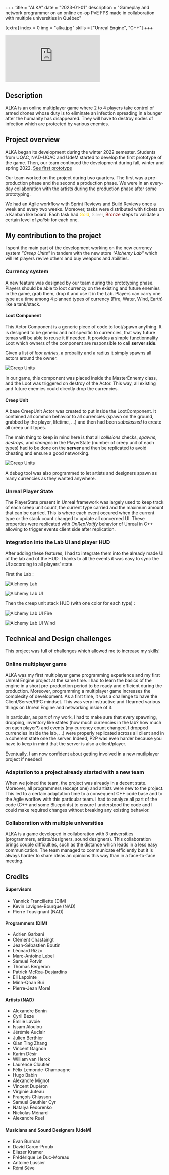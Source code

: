 +++
title = "ALKA"
date = "2023-01-01"
description = "Gameplay and network programmer on an online co-op PvE FPS made in collaboration with multiple universities in Québec"

[extra]
index = 0
img = "alka.jpg"
skills = ["Unreal Engine", "C++"]
+++

<iframe src="https://www.youtube.com/embed/_pX1EpqLWC4" title="Alka" frameborder="0" allow="accelerometer; autoplay; clipboard-write; encrypted-media; gyroscope; picture-in-picture; web-share" allowfullscreen></iframe>

## Description

ALKA is an online multiplayer game where 2 to 4 players take control of armed drones whose duty is to eliminate an infection spreading in a bunger after the humanity has disappeared. They will have to destroy nodes of infection which are protected by various enemies.

## Project overview

ALKA began its development during the winter 2022 semester. Students from UQAC, NAD-UQAC and UdeM started to develop the first prototype of the game.
Then, our team continued the development during fall, winter and spring 2022.
<a href="https://uqac.itch.io/alka" target="_blank">See first prototype</a>

Our team worked on the project during two quarters. The first was a pre-production phase and the second a production phase.
We were in an every-day collaboration with the artists during the production phase after some prototyping.

We had an Agile workflow with Sprint Reviews and Build Reviews once a week and every two weeks. Moreover, tasks were distributed with tickets on a Kanban like board. Each task had <span style="color:gold">Gold</span>, <span style="color:silver">Silver</span>, <span style="color:maroon">Bronze</span> steps to validate a certain level of *polish* for each one.

## My contribution to the project

I spent the main part of the development working on the new currency system *"Creep Units"* in tandem with the new store *"Alchemy Lab"*
which will let players revive others and buy weapons and abilities.

### Currency system

A new feature was designed by our team during the prototyping phase. Players should be able to loot currency on the existing and future enemies in the game, grab them, drop it and use it in the Lab. Players can carry one type at a time among 4 planned types of currency (Fire, Water, Wind, Earth) like a tank/stack.

#### Loot Component

This Actor Component is a generic piece of code to loot/spawn anything. It is designed to be generic and not specific to currencies, that way future temas will be able to reuse it if needed. It provides a simple functionnality <span class="code">Loot</span> which owners of the component are responsible to call **server side**.

Given a list of *loot entries*, a probality and a radius it simply spawns all actors around the owner.

![Creep Units](/img/alka_loot_code.png)

In our game, this component was placed inside the <span class="code">MasterEnnemy</span> class, and the <span class="code">Loot</span> was triggered on destroy of the Actor. This way, all existing and future enemies could directly drop the currencies.

#### Creep Unit

A base <span class="code">CreepUnit</span> Actor was created to put inside the LootComponent. It contained all common behavior to all currencies (spawn on the ground, grabbed by the player, lifetime, ...) and then had been *subclassed* to create all creep unit types.

The main thing to keep in mind here is that all *collisions* checks, *spawns*, *destroys*, and *changes* in the PlayerState (number of creep unit of each types) had to be done on the **server** and then be replicated to avoid cheating and ensure a good networking.

![Creep Units](/img/alka_cu.png)

A debug tool was also programmed to let artists and designers spawn as many currencies as they wanted anywhere.

### Unreal Player State

The PlayerState present in Unreal framework was largely used to keep track of each creep unit count, the current type carried and the maximum amount that can be carried.
This is where each event occured when the current type or the stack count changed to update all concerned UI.
These properties were replicated with *OnRepNotify* behavior of Unreal in C++ allowing to trigger events client side after replication.

### Integration into the Lab UI and player HUD

After adding these features, I had to integrate them into the already made UI of the lab and of the HUD.
Thanks to all the events it was easy to sync the UI according to all players' state.

First the Lab :

![Alchemy Lab](/img/alka_lab.png)

![Alchemy Lab UI](/img/alka_lab_ui.png)

Then the creep unit stack HUD (with one color for each type) :

![Alchemy Lab UI Fire](/img/alka_cu_ui_fire.png)

![Alchemy Lab UI Wind](/img/alka_cu_ui_wind.png)

## Technical and Design challenges

This project was full of challenges which allowed me to increase my skills!

### Online multiplayer game

ALKA was my first multiplayer game programming experience and my first Unreal Engine project at the same time. I had to learn the basics of the engine in a short pre-production period to be ready and efficient during the production. Moreover, programming a multiplayer game increases the complexity of development. As a first time, it was a challenge to have the Client/Server/RPC mindset. This was very instructive and I learned various things on Unreal Engine and networking inside of it.

In particular, as part of my work, I had to make sure that every spawning, dropping, inventory like states (how much currencies in the lab? how much on each player?) and events (my currency count changed, I dropped currencies inside the lab, ...) were properly replicated across all client and in a coherent state one the server. Indeed, P2P was even harder because you have to keep in mind that the server is also a client/player.

Eventually, I am now confident about getting involved in a new mutliplayer project if needed!

### Adaptation to a project already started with a new team

When we joined the team, the project was already in a decent state. Moreover, all programmers (except one) and artists were new to the project.
This led to a certain adaptation time to a consequent C++ code base and to the Agile worlfow with this particular team.
I had to analyze all part of the code (C++ and some Blueprints) to ensure I understood the code and I could make required changes without breaking any existing behavior.

### Collaboration with multiple universities

ALKA is a game developed in collaboration with 3 universities (programmers, artists/designers, sound designers). This collaboration brings couple difficulties, such as the distance which leads in a less easy communication. The team managed to communicate efficiently but it is always harder to share ideas an opinions this way than in a face-to-face meeting.

## Credits

#### Supervisors

- Yannick Francillette (DIM)
- Kevin Lavigne-Bourque (NAD)
- Pierre Tousignant (NAD)

#### Programmers (DIM)

- Adrien Garbani
- Clément Chastaingt
- Jean-Sébastien Boutin
- Léonard Rizzo
- Marc-Antoine Lebel
- Samuel Potvin
- Thomas Bergeron
- Patrick McRea-Desjardins
- Eli Lapointe
- Minh-Qhan Bui
- Pierre-Jean Morel

#### Artists (NAD)

- Alexandre Bonin
- Cyril Beze
- Émilie Lavoie
- Issam Aloulou
- Jérémie Auclair
- Julien Berthier
- Qian Ting Zhang
- Vincent Gagnon
- Karîm Désir
- William van Herck
- Laurence Cloutier
- Félix Lemonde-Champagne
- Hugo Babin
- Alexandre Mignot
- Vincent Dupéron
- Virginie Juteau
- François Chiasson
- Samuel Gauthier Cyr
- Natalya Fedorenko
- Nickolas Ménard
- Alexandre Ruel

#### Musicians and Sound Designers (UdeM)

- Evan Burman
- David Caron-Proulx
- Eliazer Kramer
- Frédérique Le Duc-Moreau
- Antoine Lussier
- Rémi Sève
